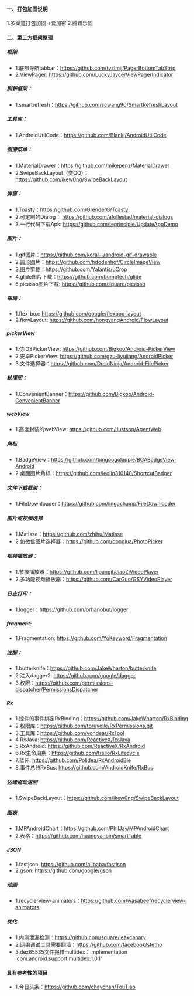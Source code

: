 #### 一、打包加固说明
1.多渠道打包加固->爱加密
2.腾讯乐固

#### 二、第三方框架整理

##### 框架
- 1.底部导航tabbar：https://github.com/tyzlmjj/PagerBottomTabStrip
- 2.ViewPager: https://github.com/LuckyJayce/ViewPagerIndicator

##### 刷新框架：
- 1.smartrefresh：https://github.com/scwang90/SmartRefreshLayout

##### 工具库：
- 1.AndroidUtilCode：https://github.com/Blankj/AndroidUtilCode

##### 侧滑菜单：
- 1.MaterialDrawer：https://github.com/mikepenz/MaterialDrawer
- 2.SwipeBackLayout（类QQ）：https://github.com/ikew0ng/SwipeBackLayout

##### 弹窗：
- 1.Toasty：https://github.com/GrenderG/Toasty
- 2.可定制的Dialog： https://github.com/afollestad/material-dialogs
- 3.一行代码下载Apk: https://github.com/teprinciple/UpdateAppDemo

##### 图片：
- 1.gif图片：https://github.com/koral--/android-gif-drawable
- 2.圆形图片：https://github.com/hdodenhof/CircleImageView
- 3.图片剪裁：https://github.com/Yalantis/uCrop
- 4.glide图片下载：https://github.com/bumptech/glide
- 5.picasso图片下载: https://github.com/square/picasso

##### 布局：
- 1.flex-box: https://github.com/google/flexbox-layout
- 2.flowLayout: https://github.com/hongyangAndroid/FlowLayout

##### pickerView
- 1.仿iOSPickerView: https://github.com/Bigkoo/Android-PickerView
- 2.安卓PickerView: https://github.com/gzu-liyujiang/AndroidPicker
- 3.文件选择器：https://github.com/DroidNinja/Android-FilePicker

##### 轮播图：
- 1.ConvenientBanner：https://github.com/Bigkoo/Android-ConvenientBanner

##### webView
- 1.高度封装的webView: https://github.com/Justson/AgentWeb

##### 角标
- 1.BadgeView：https://github.com/bingoogolapple/BGABadgeView-Android
- 2.桌面图片角标：https://github.com/leolin310148/ShortcutBadger

##### 文件下载框架：
- 1.FileDownloader：https://github.com/lingochamp/FileDownloader

##### 图片或视频选择
- 1.Matisse：https://github.com/zhihu/Matisse
- 2.仿微信图片选择器：https://github.com/donglua/PhotoPicker

##### 视频播放器：
- 1.节操播放器：https://github.com/lipangit/JiaoZiVideoPlayer
- 2.多功能视频播放器：https://github.com/CarGuo/GSYVideoPlayer

##### 日志打印：
- 1.logger：https://github.com/orhanobut/logger

##### fragment:
- 1.Fragmentation: https://github.com/YoKeyword/Fragmentation

##### 注解：
- 1.butterknife：https://github.com/JakeWharton/butterknife
- 2.注入dagger2: https://github.com/google/dagger
- 3.权限：https://github.com/permissions-dispatcher/PermissionsDispatcher

##### Rx
- 1.控件的事件绑定RxBinding：https://github.com/JakeWharton/RxBinding
- 2.权限库：https://github.com/tbruyelle/RxPermissions.git
- 3.工具库：https://github.com/vondear/RxTool
- 4.RxJava:  https://github.com/ReactiveX/RxJava
- 5.RxAndroid:  https://github.com/ReactiveX/RxAndroid
- 6.Rx生命周期：https://github.com/trello/RxLifecycle
- 7.蓝牙: https://github.com/Polidea/RxAndroidBle
- 8.事件总线RxBus: https://github.com/AndroidKnife/RxBus

##### 边缘拖动返回
- 1.SwipeBackLayout：https://github.com/ikew0ng/SwipeBackLayout

##### 图表
- 1.MPAndroidChart：https://github.com/PhilJay/MPAndroidChart
- 2.表格：https://github.com/huangyanbin/smartTable

##### JSON
- 1.fastjson: https://github.com/alibaba/fastjson
- 2.gson: https://github.com/google/gson

##### 动画
- 1.recyclerview-animators：https://github.com/wasabeef/recyclerview-animators

##### 优化
- 1.内测泄漏检测：https://github.com/square/leakcanary
- 2.网络调试工具需要翻墙：https://github.com/facebook/stetho
- 3.dex65535文件报错multidex：implementation 'com.android.support:multidex:1.0.1'

#### 具有参考性的项目
- 1.今日头条：https://github.com/chaychan/TouTiao


